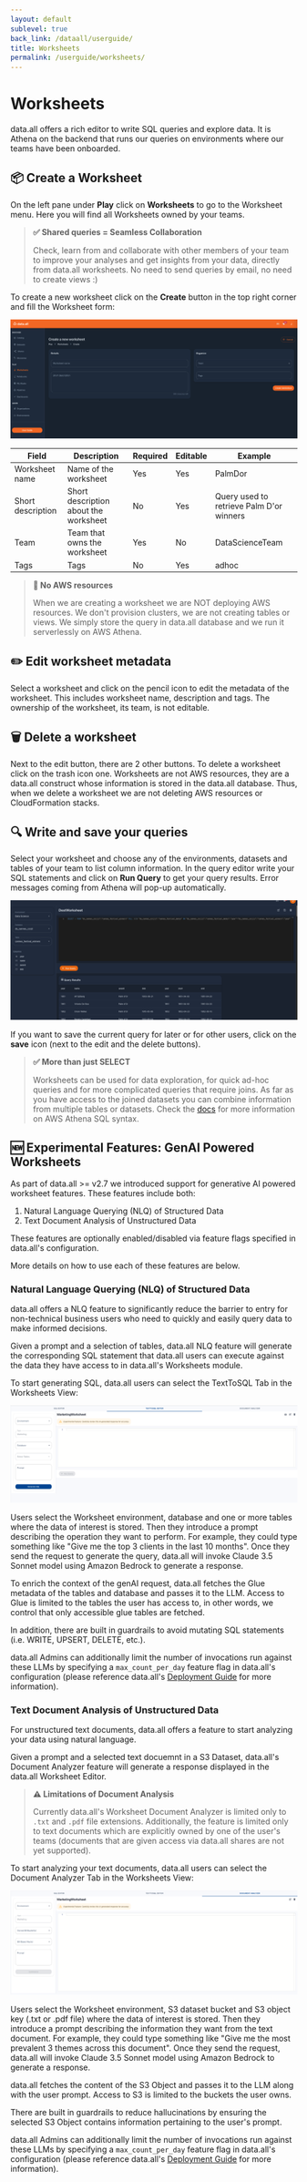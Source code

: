 ```yaml
---
layout: default
sublevel: true
back_link: /dataall/userguide/
title: Worksheets
permalink: /userguide/worksheets/
---
```

# **Worksheets**

data.all offers a rich editor to write SQL queries and explore data. It is Athena on the backend that runs our queries
on environments where our teams have been onboarded.


## 📦 **Create a Worksheet**
On the left pane under **Play** click on **Worksheets** to go to the Worksheet menu. Here you will find all
Worksheets owned by your teams.

> **✅ Shared queries = Seamless Collaboration**
>
> Check, learn from and collaborate with other members of your team to improve your analyses and get insights from
> your data, directly from data.all worksheets. No need to send queries by email, no need to create views :)


To create a new worksheet click on the **Create** button in the top right corner and fill the Worksheet form:

![worksheets](img/worksheets/ws_form.png#zoom#shadow)

| Field             | Description                                | Required | Editable |Example
|-------------------|--------------------------------------------|----------|----------|-------------
| Worksheet name    | Name of the worksheet                      | Yes      | Yes      |PalmDor
| Short description | Short description about the worksheet      | No       | Yes      |Query used to retrieve Palm D'or winners
| Team              | Team that owns the worksheet               | Yes      | No       |DataScienceTeam
| Tags              | Tags  | No       | Yes      |adhoc

> **📝 No AWS resources**
>
> When we are creating a worksheet we are NOT deploying AWS resources. We don't provision clusters, we are not creating
> tables or views. We simply store the query in data.all database and we run it serverlessly on AWS Athena.


## ✏️ **Edit worksheet metadata**
Select a worksheet and click on the pencil icon to edit the metadata of the worksheet. This includes worksheet name,
description and tags. The ownership of the worksheet, its team, is not editable.

## 🗑️ **Delete a worksheet**
Next to the edit button, there are 2 other buttons. To delete a worksheet click on the trash icon one. Worksheets
are not AWS resources, they are a data.all construct whose information is stored in the data.all database. Thus,
when we delete a worksheet we are not deleting AWS resources or CloudFormation stacks.

## 🔍 **Write and save your queries**
Select your worksheet and choose any of the environments, datasets and tables of your team to list column information.
In the query editor write your SQL statements and click on **Run Query** to get your query results. Error messages
coming from Athena will pop-up automatically.

![worksheets](img/worksheets/ws_joins.png#zoom#shadow)

If you want to save the current query for later or for other users, click on the **save** icon (next to the edit and the
delete buttons).

> **✅ More than just SELECT**
>
> Worksheets can be used for data exploration, for quick ad-hoc queries and for more complicated queries that require
> joins. As far as you have access to the joined datasets you can combine information from multiple tables or datasets.
> Check the <a href="https://docs.aws.amazon.com/athena/latest/ug/select.html" target="_blank">docs</a>
> for more information on AWS Athena SQL syntax.


## 🆕 **Experimental Features: GenAI Powered Worksheets**

As part of data.all >= v2.7 we introduced support for generative AI powered worksheet features. These features include both:

1. Natural Language Querying (NLQ) of Structured Data
2. Text Document Analysis of Unstructured Data

These features are optionally enabled/disabled via feature flags specified in data.all's configuration.

More details on how to use each of these features are below.

### Natural Language Querying (NLQ) of Structured Data

data.all offers a NLQ feature to significantly reduce the barrier to entry for non-technical business users who need to quickly and easily query data to make informed decisions.

Given a prompt and a selection of tables, data.all NLQ feature will generate the corresponding SQL statement that data.all users can execute against the data they have access to in data.all's Worksheets module.

To start generating SQL, data.all users can select the TextToSQL Tab in the Worksheets View:

![worksheets_nlq](img/worksheets/ws_text_to_sql.png#zoom#shadow)

Users select the Worksheet environment, database and one or more tables where the data of interest is stored. Then they introduce a prompt describing the operation they want to perform. For example, they could type something like "Give me the top 3 clients in the last 10 months". Once they send the request to generate the query, data.all will invoke Claude 3.5 Sonnet model using Amazon Bedrock to generate a response.

To enrich the context of the genAI request, data.all fetches the Glue metadata of the tables and database and passes it to the LLM. Access to Glue is limited to the tables the user has access to, in other words, we control that only accessible glue tables are fetched.

In addition, there are built in guardrails to avoid mutating SQL statements (i.e. WRITE, UPSERT, DELETE, etc.).

data.all Admins can additionally limit the number of invocations run against these LLMs by specifying a `max_count_per_day` feature flag in data.all's configuration (please reference data.all's <a href="https://data-dot-all.github.io/dataall/deploy-aws/#configjson" target="_blank">Deployment Guide</a> for more information).


### Text Document Analysis of Unstructured Data

For unstructured text documents, data.all offers a feature to start analyzing your data using natural language.

Given a prompt and a selected text docuemnt in a S3 Dataset, data.all's Document Analyzer feature will generate a response displayed in the data.all Worksheet Editor.

> **⚠️ Limitations of Document Analysis**
>
> Currently data.all's Worksheet Document Analyzer is limited only to `.txt` and `.pdf` file extensions. Additionally, the feature is limited only to
> text documents which are explicitly owned by one of the user's teams (documents that are given access via data.all shares are not yet supported).


To start analyzing your text documents, data.all users can select the Document Analyzer Tab in the Worksheets View:

![worksheets_unstructured](img/worksheets/ws_analyze_txt_doc.png#zoom#shadow)

Users select the Worksheet environment, S3 dataset bucket and S3 object key (.txt or .pdf file) where the data of interest is stored. Then they introduce a prompt describing the information they want from the text document. For example, they could type something like "Give me the most prevalent 3 themes across this document". Once they send the request, data.all will invoke Claude 3.5 Sonnet model using Amazon Bedrock to generate a response.

data.all fetches the content of the S3 Object and passes it to the LLM along with the user prompt. Access to S3 is limited to the buckets the user owns.

There are built in guardrails to reduce hallucinations by ensuring the selected S3 Object contains information pertaining to the user's prompt.

data.all Admins can additionally limit the number of invocations run against these LLMs by specifying a `max_count_per_day` feature flag in data.all's configuration (please reference data.all's <a href="https://data-dot-all.github.io/dataall/deploy-aws/#configjson" target="_blank">Deployment Guide</a> for more information).




